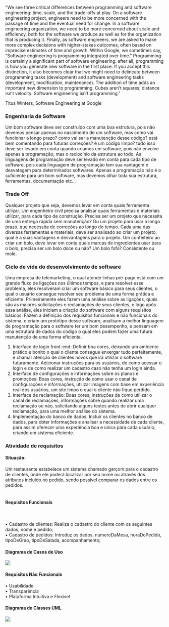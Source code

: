"We see three critical differences between programming and software engineering: time, scale, and the trade-offs at play. 
On a software engineering project, engineers need to be more concerned with the passage of time and the eventual need for change. 
In a software engineering organization, we need to be more concerned about scale and efficiency, both for the software we produce as well as for the organization that is producing it. 
Finally, as software engineers, we are asked to make more complex decisions with higher-stakes outcomes, often based on imprecise estimates of time and growth. 
Within Google, we sometimes say, “Software engineering is programming integrated over time.” 
Programming is certainly a significant part of software engineering: after all, programming is how you generate new software in the first place. 
If you accept this distinction, it also becomes clear that we might need to delineate between programming tasks (development) 
and software engineering tasks (development, modification, maintenance). The addition of time adds an important new dimension to programming. 
Cubes aren’t squares, distance isn’t velocity. Software engineering isn’t programming."

Titus Winters, Software Engineering at Google

<strong><h3> Engenharia de Software </h3></strong>

Um bom software deve ser construído com uma boa estrutura, pois não devemos pensar apenas no nascimento de um software, mas como vai funcionar a longo prazo? como vai ser a manutenção desse código? está bem comentando para futuras correções? é um código limpo? tudo isso deve ser levado em conta quando criamos um software, pois não envolve apenas a programação, mas o raciocínio da estrutura ao todo. As linguagens de programação deve ser levado em conta para cada tipo de software, pois cada linguagem de programação tem sua vantagem e desvatagem para determinados softwares. Apenas a programação não é o suficiente para um bom software, mas devemos olhar toda sua estrutura, ferramentas, documentação etc...


<strong><h3> Trade Off </h3></strong>


Qualquer projeto que seja, devemos levar em conta quais ferramenta utilizar. Um engenheiro civil precisa analisar quais ferramentas e materiais utilizar, para cada tipo de construção. Precisa ser um projeto que necessita de uma entrega rápida sem manutenção? Ou um projeto para usar a longo prazo, que necessita de correções ao longo do tempo. Cada uma das diversas ferramentas e materiais, deve ser analisado ao criar um projeto, qual é a suas vantagens e desvantagens para o projeto.
Um confeiteiro ao criar um bolo, deve levar em conta quais marcas de ingredientes usar para o bolo, precisa ser um bolo doce ou não? Um bolo fofo? Consistente ou mole. 

<strong><h3> Ciclo de vida do desenvolvimento de software </h3></strong>

Uma empresa de telemarketing, o qual atende linhas pré-pago está com um grande fluxo de ligações nos últimos tempos, e para resolver esse problema, eles resolveram criar um software básico para seus clientes, o qual o usuário consegue resolver seu problema de uma forma prática e eficiente. Primeiramente eles fazem uma análise sobre as ligações, quais são as maiores solicitações e reclamações de seus clientes, e logo após essa análise, eles iniciam a criação do software com alguns requisitos básicos. Fazem a definição dos requisitos funcionais e não funcionais do sistema, e criam um protótipo desse software, analisam a melhor linguagem de programação para o software ter um bom desempenho, e pensam em uma estrutura de dados do código o qual eles podem fazer uma futura manutenção de uma forma eficiente.

1.	Interface de login front-end: Definir boa cores, deixando um ambiente prático e bonito o qual o cliente consegue enxergar tudo perfeitamente, e chamar atenção de clientes novos que irá utilizar o software futuramente. Adicionar instruções para os usuários, de como acessar o login e de como realizar um cadastro caso não tenha um login ainda.
2.	Interface de configurações e informações sobre os planos e promoções: Boas cores, instrução de como usar o canal de configurações e informações, utilizar imagens com base em experiência real dos usuários, um site limpo o qual o cliente não fique perdido. 
3.	Interface de reclamação: Boas cores, instruções de como utilizar o canal de reclamações, informações sobre quando realizar uma reclamação ou não, solicitando alguns testes antes de abrir qualquer reclamação, para uma melhor análise do sistema.
4.	Implementação do banco de dados: Incluir os clientes no banco de dados, para obter informações e analisar a necessidade de cada cliente, para assim oferecer uma experiência boa e única para cada usuário, criando um sistema eficiente.


<strong><h3> Atividade de requisitos </h3></strong>

<strong><h4> Situação: </h4></strong>

Um restaurante estabelece um sistema chamado garçom para o cadastro de clientes, onde ele poderá localizar por seu nome ou através dos atributos incluído no pedido, sendo possível comparar os dados entre os pedidos.<br><br>
<strong><h4> Requisitos Funcionais  </h4></strong>
<br><br>
•	Cadastro de clientes: Realiza o cadastro do cliente com os seguintes dados, nome e pedido;<br>
•	Cadastro de pedidos: Introduz os dados, numeroDaMesa, horaDoPedido, tipoDeGrao, tipoDeSalada, acompanhamento; 

<strong><h4> Diagrama de Casos de Uso </h4></strong>

<img src = "https://user-images.githubusercontent.com/101937633/203674418-aa042d1f-f48a-4059-8a43-a36304952b4b.png" />
<br>
<strong><h4> Requisitos Não Funcionais </h4></strong>

•	Usabilidade<br>
•	Transparência<br>
•	Plataforma Intuitiva e Flexível<br>

<strong><h4> Diagrama de Classes UML </h4></strong>

<img src = "https://user-images.githubusercontent.com/101937633/203674763-646586e8-ce25-4851-911f-3e0ca70bf8af.png" />










  
